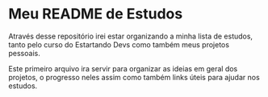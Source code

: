 # Meu README de Estudos

Através desse repositório irei estar organizando a minha lista de estudos, tanto pelo curso do Estartando Devs como também meus projetos pessoais.

Este primeiro arquivo ira servir para organizar as ideias em geral dos projetos, o progresso neles assim como também links úteis para ajudar nos estudos.
